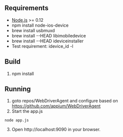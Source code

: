 
## Requirements
* [Node.js](https://nodejs.org/) >= 0.12
* npm install node-ios-device
* brew install usbmuxd
* brew install --HEAD libimobiledevice
* brew install --HEAD ideviceinstaller
* Test requirement: idevice_id -l

## Build
1. npm install

## Running
1. goto repos/WebDriverAgent and configure based on https://github.com/appium/WebDriverAgent
2. Start the app.js
```
node app.js
```
3. Open http://localhost:9090 in your browser.

